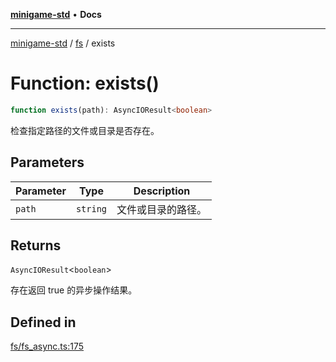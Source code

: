 [**minigame-std**](../../../README.md) • **Docs**

***

[minigame-std](../../../README.md) / [fs](../README.md) / exists

# Function: exists()

```ts
function exists(path): AsyncIOResult<boolean>
```

检查指定路径的文件或目录是否存在。

## Parameters

| Parameter | Type | Description |
| ------ | ------ | ------ |
| `path` | `string` | 文件或目录的路径。 |

## Returns

`AsyncIOResult`\<`boolean`\>

存在返回 true 的异步操作结果。

## Defined in

[fs/fs\_async.ts:175](https://github.com/JiangJie/minigame-std/blob/e98ab0af7ad78dc07fcec865ee164ff1e7efe9cf/src/std/fs/fs_async.ts#L175)
